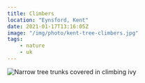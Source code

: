 ```yaml
---
title: Climbers
location: "Eynsford, Kent"
date: 2021-01-17T13:16:05Z
image: "/img/photo/kent-tree-climbers.jpg"
tags:
    - nature
    - uk
---
```


![Narrow tree trunks covered in climbing ivy](/img/photo/kent-tree-climbers.jpg)
